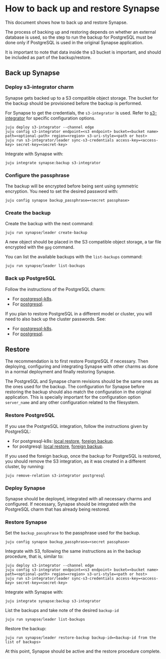 # How to back up and restore Synapse

This document shows how to back up and restore Synapse.

The process of backing up and restoring depends on whether an external database
is used, so the step to run the backup for PostgreSQL must be done only if PostgreSQL
is used in the original Synapse application.

It is important to note that data inside the s3 bucket is important, and should be
included as part of the backup/restore. 

## Back up Synapse

### Deploy s3-integrator charm

Synapse gets backed up to a S3 compatible object storage. The bucket for the backup should be provisioned before the backup is performed.

For Synapse to get the credentials, the `s3-integrator` is used. Refer to [s3-integrator](https://charmhub.io/s3-integrator/) for specific configuration options. 

```
juju deploy s3-integrator --channel edge
juju config s3-integrator endpoint=<s3 endpoint> bucket=<bucket name> path=<optional-path> region=<region> s3-uri-style=<path or host>
juju run s3-integrator/leader sync-s3-credentials access-key=<access-key> secret-key=<secret-key>
```

Integrate with Synapse with:

`juju integrate synapse:backup s3-integrator`

### Configure the passphrase

The backup will be encrypted before being sent using symmetric encryption. You need
to set the desired password with:
```
juju config synapse backup_passphrase=<secret passphase>
```

### Create the backup

Create the backup with the next command:
```
juju run synapse/leader create-backup
```

A new object should be placed in the S3 compatible object storage, a tar file encrypted with the `gpg` command.


You can list the available backups with the `list-backups` command:
```
juju run synapse/leader list-backups
```

### Back up PostgreSQL

Follow the instructions of the PostgreSQL charm:
 - For [postgresql-k8s](https://charmhub.io/postgresql-k8s/docs/h-create-and-list-backups).
 - For [postgresql](https://charmhub.io/postgresql/docs/h-create-and-list-backups).

If you plan to restore PostgreSQL in a different model or cluster, you will need
to also back up the cluster passwords. See:
 - For [postgresql-k8s](https://charmhub.io/postgresql-k8s/docs/h-migrate-cluster-via-restore).
 - For [postgresql](https://charmhub.io/postgresql/docs/h-migrate-cluster-via-restore).


## Restore

The recommendation is to first restore PostgreSQL if necessary. Then deploying,
configuring and integrating Synapse with other charms as done in a normal deployment
and finally restoring Synapse. 

The PostgreSQL and Synapse charm revisions should be the same ones as the ones used
for the backup. The configuration for Synapse before restoring the backup should also
match the configuration in the original application. This is specially important for 
the configuration option `server_name` and any other configuration related to the filesystem.


### Restore PostgreSQL


If you use the PostgreSQL integration, follow the instructions given by PostgreSQL:
 - For postgresql-k8s: [local restore](https://charmhub.io/postgresql/docs/h-restore-backup), [foreign backup](https://charmhub.io/postgresql/docs/h-migrate-cluster-via-restore).
 - for postgresql: [local restore](https://charmhub.io/postgresql/docs/h-restore-backup), [foreign backup](https://charmhub.io/postgresql/docs/h-migrate-cluster-via-restore).

If you used the foreign backup, once the backup for PostgreSQL is restored, you should remove the S3 integration,
as it was created in a different cluster, by running:

```
juju remove-relation s3-integrator postgresql
```

### Deploy Synapse

Synapse should be deployed, integrated with all necessary charms and configured. If necessary, Synapse should be integrated with the PostgreSQL charm that
has already being restored.

### Restore Synapse


Set the `backup_passphrase` to the passphrase used for the backup.
```
juju config synapse backup_passphrase=<secret passphase>
```

Integrate with S3, following the same instructions as in the backup procedure, that is, similar to:

```
juju deploy s3-integrator --channel edge
juju config s3-integrator endpoint=<s3 endpoint> bucket=<bucket name> path=<optional-path> region=<region> s3-uri-style=<path or host>
juju run s3-integrator/leader sync-s3-credentials access-key=<access-key> secret-key=<secret-key>
```

Integrate with Synapse with:

`juju integrate synapse:backup s3-integrator`

List the backups and take note of the desired `backup-id`
```
juju run synapse/leader list-backups
```

Restore the backup:
```
juju run synapse/leader restore-backup backup-id=<backup-id from the list of backups>
```

At this point, Synapse should be active and the restore procedure complete.